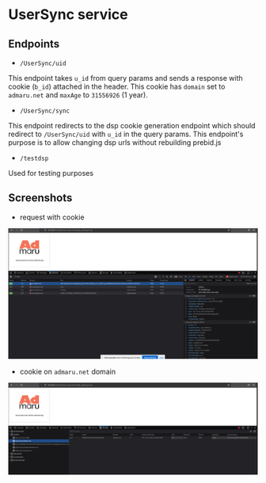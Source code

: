 # UserSync service

## Endpoints

- `/UserSync/uid`

This endpoint takes `u_id` from query params and sends a response with cookie (`b_id`) attached in the header. This cookie has `domain` set to `admaru.net` and `maxAge` to `31556926` (1 year).

- `/UserSync/sync`

This endpoint redirects to the dsp cookie generation endpoint which should redirect to `/UserSync/uid` with `u_id` in the query params. This endpoint's purpose is to allow changing dsp urls without rebuilding prebid.js

- `/testdsp`

Used for testing purposes

## Screenshots

- request with cookie

![request](requestWithCookie.png)

- cookie on `admaru.net` domain

![cookie](cookieOnAdmaruNet.png)
